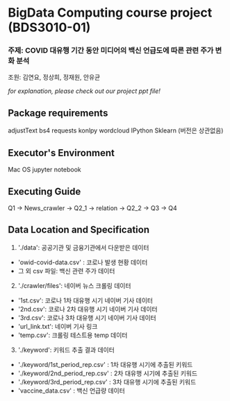 # BigData Computing course project (BDS3010-01)
### 주제: COVID 대유행 기간 동안 미디어의 백신 언급도에 따른 관련 주가 변화 분석

조원: 김연요, 정상희, 정재원, 안유균

*for explanation, please check out our project ppt file!*

## Package requirements
adjustText
bs4
requests
konlpy
wordcloud
IPython
Sklearn
(버전은 상관없음)



## Executor's Environment
Mac OS jupyter notebook



## Executing Guide
Q1 -> News_crawler -> Q2_1  -> relation -> Q2_2 -> Q3 -> Q4



## Data Location and Specification
1)  './data': 공공기관 및 금융기관에서 다운받은 데이터

- 'owid-covid-data.csv' : 코로나 발생 현황 데이터
- 그 외 csv 파일: 백신 관련 주가 데이터

2) './crawler/files': 네이버 뉴스 크롤링 데이터

- '1st.csv': 코로나 1차 대유행 시기 네이버 기사 데이터
- '2nd.csv':  코로나 2차 대유행 시기 네이버 기사 데이터
- '3rd.csv':  코로나 3차 대유행 시기 네이버 기사 데이터
- 'url_link.txt': 네이버 기사 링크
- 'temp.csv': 크롤링 테스트용 temp 데이터

3) './keyword': 키워드 추출 결과 데이터

- './keyword/1st_period_rep.csv' : 1차 대유행 시기에 추출된 키워드
- './keyword/2nd_period_rep.csv' : 2차 대유행 시기에 추출된 키워드
- './keyword/3rd_period_rep.csv' : 3차 대유행 시기에 추출된 키워드
- 'vaccine_data.csv' : 백신 언급량 데이터




